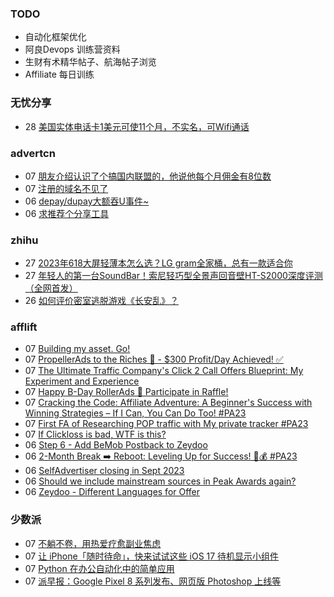### TODO
-  自动化框架优化
-  阿良Devops 训练营资料
-  生财有术精华帖子、航海帖子浏览
-  Affiliate 每日训练

### 无忧分享
<!-- ruyo:START -->
-  28 [美国实体电话卡1美元可使11个月，不实名，可Wifi通话](https://51.ruyo.net/18487.html)<!-- ruyo:END -->

### advertcn
<!-- advertcn:START -->
-  07 [朋友介绍认识了个搞国内联盟的，他说他每个月佣金有8位数](https://www.advertcn.com/forum.php?mod=viewthread&tid=112383)
-  07 [注册的域名不见了](https://www.advertcn.com/forum.php?mod=viewthread&tid=112379)
-  06 [depay/dupay大额吞U事件~](https://www.advertcn.com/forum.php?mod=viewthread&tid=112378)
-  06 [求推荐个分享工具](https://www.advertcn.com/forum.php?mod=viewthread&tid=112377)<!-- advertcn:END -->

### zhihu
<!-- zhihu:START -->
-  27 [2023年618大屏轻薄本怎么选？LG gram全家桶，总有一款适合你](http://zhuanlan.zhihu.com/p/632641888?utm_campaign=rss&utm_medium=rss&utm_source=rss&utm_content=title)
-  27 [年轻人的第一台SoundBar！索尼轻巧型全景声回音壁HT-S2000深度评测（全网首发）](http://zhuanlan.zhihu.com/p/630990296?utm_campaign=rss&utm_medium=rss&utm_source=rss&utm_content=title)
-  26 [如何评价密室逃脱游戏《长安乱》？](http://www.zhihu.com/question/563950552/answer/3045961312?utm_campaign=rss&utm_medium=rss&utm_source=rss&utm_content=title)<!-- zhihu:END -->

### afflift
<!-- afflift:START -->
-  07 [Building my asset. Go!](https://afflift.com/f/threads/building-my-asset-go.11736/)
-  07 [PropellerAds to the Riches 🤑 - $300 Profit/Day Achieved! ✅](https://afflift.com/f/threads/propellerads-to-the-riches-%F0%9F%A4%91-300-profit-day-achieved-%E2%9C%85.11567/)
-  07 [The Ultimate Traffic Company&#39;s Click 2 Call Offers Blueprint: My Experiment and Experience](https://afflift.com/f/threads/the-ultimate-traffic-companys-click-2-call-offers-blueprint-my-experiment-and-experience.11745/)
-  07 [Happy B-Day RollerAds 🎁 Participate in Raffle!](https://afflift.com/f/threads/happy-b-day-rollerads-%F0%9F%8E%81-participate-in-raffle.11718/)
-  07 [Cracking the Code: Affiliate Adventure: A Beginner&#39;s Success with Winning Strategies – If I Can, You Can Do Too! #PA23](https://afflift.com/f/threads/cracking-the-code-affiliate-adventure-a-beginners-success-with-winning-strategies-%E2%80%93-if-i-can-you-can-do-too-pa23.11559/)
-  07 [First FA of Researching POP traffic with My private tracker #PA23](https://afflift.com/f/threads/first-fa-of-researching-pop-traffic-with-my-private-tracker-pa23.11552/)
-  07 [If Clickloss is bad, WTF is this?](https://afflift.com/f/threads/if-clickloss-is-bad-wtf-is-this.11719/)
-  06 [Step 6 - Add BeMob Postback to Zeydoo](https://afflift.com/f/threads/step-6-add-bemob-postback-to-zeydoo.7477/)
-  06 [2-Month Break ➡️ Reboot: Leveling Up for Success! 💼💰 #PA23](https://afflift.com/f/threads/2-month-break-%E2%9E%A1%EF%B8%8F-reboot-leveling-up-for-success-%F0%9F%92%BC%F0%9F%92%B0-pa23.11560/)
-  06 [SelfAdvertiser closing in Sept 2023](https://afflift.com/f/threads/selfadvertiser-closing-in-sept-2023.11544/)
-  06 [Should we include mainstream sources in Peak Awards again?](https://afflift.com/f/threads/should-we-include-mainstream-sources-in-peak-awards-again.11756/)
-  06 [Zeydoo - Different Languages for Offer](https://afflift.com/f/threads/zeydoo-different-languages-for-offer.11753/)<!-- afflift:END -->

### 少数派
<!-- sspai:START -->
-  07 [不躺不卷，用热爱疗愈副业焦虑](https://sspai.com/post/83017)
-  07 [让 iPhone「随时待命」，快来试试这些 iOS 17 待机显示小组件](https://sspai.com/post/83373)
-  07 [Python 在办公自动化中的简单应用](https://sspai.com/post/83196)
-  07 [派早报：Google Pixel 8 系列发布、网页版 Photoshop 上线等](https://sspai.com/post/83389)<!-- sspai:END -->
